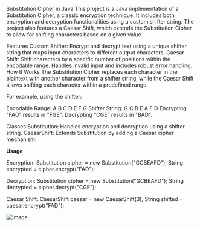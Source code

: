 Substitution Cipher in Java
This project is a Java implementation of a Substitution Cipher, a classic encryption technique. It includes both encryption and decryption functionalities using a custom shifter string. The project also features a Caesar Shift, which extends the Substitution Cipher to allow for shifting characters based on a given value.

Features
Custom Shifter: Encrypt and decrypt text using a unique shifter string that maps input characters to different output characters.
Caesar Shift: Shift characters by a specific number of positions within the encodable range.
Handles invalid input and includes robust error handling.
How It Works
The Substitution Cipher replaces each character in the plaintext with another character from a shifter string, while the Caesar Shift allows shifting each character within a predefined range.

For example, using the shifter:

Encodable Range: A B C D E F G
Shifter String:  G C B E A F D
Encrypting "FAD" results in "FGE".
Decrypting "CGE" results in "BAD".

Classes
Substitution: Handles encryption and decryption using a shifter string.
CaesarShift: Extends Substitution by adding a Caesar cipher mechanism.


**Usage**

Encryption:
Substitution cipher = new Substitution("GCBEAFD");
String encrypted = cipher.encrypt("FAD");

Decryption:
Substitution cipher = new Substitution("GCBEAFD");
String decrypted = cipher.decrypt("CGE");

Caesar Shift:
CaesarShift caesar = new CaesarShift(3);
String shifted = caesar.encrypt("FAD");

![image](https://github.com/user-attachments/assets/4a316761-1164-4a0f-afca-d4f337b9d208)

